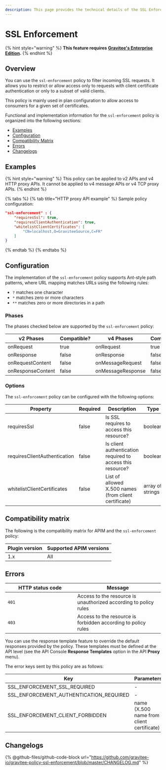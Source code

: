 ```yaml
---
description: This page provides the technical details of the SSL Enforcement policy
---
```


# SSL Enforcement

{% hint style="warning" %}
**This feature requires** [**Gravitee's Enterprise Edition**](../../overview/gravitee-apim-enterprise-edition/)**.**
{% endhint %}

## Overview

You can use the `ssl-enforcement` policy to filter incoming SSL requests. It allows you to restrict or allow access only to requests with client certificate authentication or only to a subset of valid clients.

This policy is mainly used in plan configuration to allow access to consumers for a given set of certificates.

Functional and implementation information for the `ssl-enforcement` policy is organized into the following sections:

* [Examples](ssl-enforcement.md#examples)
* [Configuration](ssl-enforcement.md#configuration)
* [Compatibility Matrix](ssl-enforcement.md#compatibility-matrix)
* [Errors](ssl-enforcement.md#errors)
* [Changelogs](ssl-enforcement.md#changelogs)

## Examples

{% hint style="warning" %}
This policy can be applied to v2 APIs and v4 HTTP proxy APIs. It cannot be applied to v4 message APIs or v4 TCP proxy APIs.
{% endhint %}

{% tabs %}
{% tab title="HTTP proxy API example" %}
Sample policy configuration:

```json
"ssl-enforcement" : {
    "requiresSsl": true,
    "requiresClientAuthentication": true,
    "whitelistClientCertificates": [
        "CN=localhost,O=GraviteeSource,C=FR"
    ]
}
```
{% endtab %}
{% endtabs %}

## Configuration

The implementation of the `ssl-enforcement` policy supports Ant-style path patterns, where URL mapping matches URLs using the following rules:

* `?` matches one character
* `*` matches zero or more characters
* `**` matches zero or more directories in a path

### Phases

The phases checked below are supported by the `ssl-enforcement` policy:

<table data-full-width="false"><thead><tr><th width="209">v2 Phases</th><th width="139" data-type="checkbox">Compatible?</th><th width="204.41136671177264">v4 Phases</th><th data-type="checkbox">Compatible?</th></tr></thead><tbody><tr><td>onRequest</td><td>true</td><td>onRequest</td><td>true</td></tr><tr><td>onResponse</td><td>false</td><td>onResponse</td><td>false</td></tr><tr><td>onRequestContent</td><td>false</td><td>onMessageRequest</td><td>false</td></tr><tr><td>onResponseContent</td><td>false</td><td>onMessageResponse</td><td>false</td></tr></tbody></table>

### Options

The `ssl-enforcement` policy can be configured with the following options:

<table><thead><tr><th width="266">Property</th><th data-type="checkbox">Required</th><th width="222">Description</th><th>Type</th><th>Default</th></tr></thead><tbody><tr><td>requiresSsl</td><td>false</td><td>Is SSL requires to access this resource?</td><td>boolean</td><td>true</td></tr><tr><td>requiresClientAuthentication</td><td>false</td><td>Is client authentication required to access this resource?</td><td>boolean</td><td>false</td></tr><tr><td>whitelistClientCertificates</td><td>false</td><td>List of allowed X.500 names (from client certificate)</td><td>array of strings</td><td>-</td></tr></tbody></table>

## Compatibility matrix

The following is the compatibility matrix for APIM and the `ssl-enforcement` policy:

| Plugin version | Supported APIM versions |
| -------------- | ----------------------- |
| 1.x            | All                     |

## Errors

<table><thead><tr><th width="209.5">HTTP status code</th><th>Message</th></tr></thead><tbody><tr><td><code>401</code></td><td>Access to the resource is unauthorized according to policy rules</td></tr><tr><td><code>403</code></td><td>Access to the resource is forbidden according to policy rules</td></tr></tbody></table>

You can use the response template feature to override the default responses provided by the policy. These templates must be defined at the API level (see the API Console **Response Templates** option in the API **Proxy** menu).

The error keys sent by this policy are as follows:

<table><thead><tr><th width="442.5">Key</th><th>Parameters</th></tr></thead><tbody><tr><td>SSL_ENFORCEMENT_SSL_REQUIRED</td><td>-</td></tr><tr><td>SSL_ENFORCEMENT_AUTHENTICATION_REQUIRED</td><td>-</td></tr><tr><td>SSL_ENFORCEMENT_CLIENT_FORBIDDEN</td><td>name (X.500 name from client certificate)</td></tr></tbody></table>

## Changelogs

{% @github-files/github-code-block url="https://github.com/gravitee-io/gravitee-policy-ssl-enforcement/blob/master/CHANGELOG.md" %}
